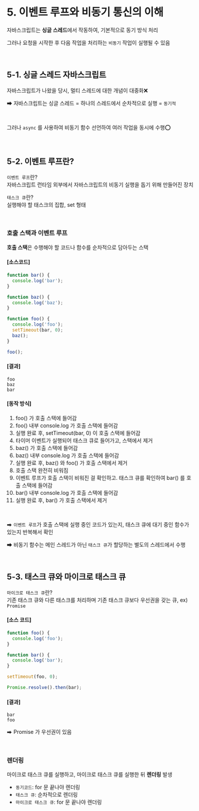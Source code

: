 # 5. 이벤트 루프와 비동기 통신의 이해

자바스크립트는 **싱글 스레드**에서 작동하여, 기본적으로 동기 방식 처리

그러나 요청을 시작한 후 다음 작업을 처리하는 `비동기` 작업이 실행될 수 있음

<br>

## 5-1. 싱글 스레드 자바스크립트

자바스크립트가 나왔을 당시, 멀티 스레드에 대한 개념이 대중화❌

⮕ 자바스크립트는 싱글 스레드 = 하나의 스레드에서 순차적으로 실행 = `동기적`

<br>

그러나 `async` 를 사용하여 비동기 함수 선언하여 여러 작업을 동시에 수행⭕️

<br>

## 5-2. 이벤트 루프란?

`이벤트 루프`란?
<br>
자바스크립트 런타임 외부에서 자바스크립트의 비동기 실행을 돕기 위해 만들어진 장치

`태스크 큐`란?
<br>
실행해야 할 태스크의 집합, set 형태

<br>

### 호출 스택과 이벤트 루프

**호출 스택**은 수행해야 할 코드나 함수를 순차적으로 담아두는 스택

#### [소스코드]

```js
function bar() {
  console.log('bar');
}

function baz() {
  console.log('baz');
}

function foo() {
  console.log('foo');
  setTimeout(bar, 0);
  baz();
}

foo();
```

#### [결과]

```
foo
baz
bar
```

#### [동작 방식]

1. foo() 가 호출 스택에 들어감
2. foo() 내부 console.log 가 호출 스택에 들어감
3. 실행 완료 후, setTimeout(bar, 0) 이 호출 스택에 들어감
4. 타이머 이벤트가 실행되어 태스크 큐로 들어가고, 스택에서 제거
5. baz() 가 호출 스택에 들어감
6. baz() 내부 console.log 가 호출 스택에 들어감
7. 실행 완료 후, baz() 와 foo() 가 호출 스택에서 제거
8. 호출 스택 완전히 비워짐
9. 이벤트 루프가 호출 스택이 비워진 걸 확인하고. 태스크 큐를 확인하여 bar() 를 호출 스택에 들어감
10. bar() 내부 console.log 가 호출 스택에 들어감
11. 실행 완료 후, bar() 가 호출 스택에서 제거

<br>

⮕ `이벤트 루프`가 호출 스택에 실행 중인 코드가 있는지, 태스크 큐에 대기 중인 함수가 있는지 반복해서 확인

⮕ 비동기 함수는 메인 스레드가 아닌 `태스크 큐`가 할당하는 별도의 스레드에서 수행

<br>

## 5-3. 태스크 큐와 마이크로 태스크 큐

`마이크로 태스크 큐`란?
<br>
기존 태스크 큐와 다른 태스크를 처리하며 기존 태스크 큐보다 우선권을 갖는 큐, ex) `Promise`

#### [소스 코드]

```js
function foo() {
  console.log('foo');
}

function bar() {
  console.log('bar');
}

setTimeout(foo, 0);

Promise.resolve().then(bar);
```

#### [결과]

```
bar
foo
```

⮕ Promise 가 우선권이 있음

<br>

### 렌더링

마이크로 태스크 큐를 실행하고, 마이크로 태스크 큐를 실행한 뒤 **렌더링** 발생

- `동기코드`: for 문 끝나야 렌더링
- `태스크 큐`: 순차적으로 렌더링
- `마이크로 태스크 큐`: for 문 끝나야 렌더링

